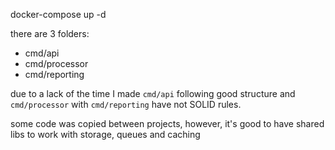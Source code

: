 docker-compose up -d

there are 3 folders:
- cmd/api
- cmd/processor
- cmd/reporting


due to a lack of the time I made `cmd/api`  following good structure and `cmd/processor` with `cmd/reporting` have not SOLID rules.

some code was copied between projects, however, it's good to have shared libs to work with storage, queues and caching 

